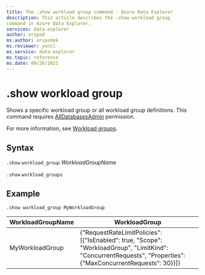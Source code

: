 ```yaml
---
title: The .show workload group command - Azure Data Explorer
description: This article describes the .show workload group
command in Azure Data Explorer.
services: data-explorer
author: orspod
ms.author: orspodek
ms.reviewer: yonil
ms.service: data-explorer
ms.topic: reference
ms.date: 09/26/2021
---
```

# .show workload group

Shows a specific workload group or all workload group definitions. This command requires [AllDatabasesAdmin](access-control/role-based-authorization.md) permission.

For more information, see [Workload groups](workload-groups.md).

## Syntax

`.show` `workload_group` *WorkloadGroupName*

`.show` `workload_groups`

## Example

```kusto
.show workload_group MyWorkloadGroup
```

| WorkloadGroupName  | WorkloadGroup                                                                                                                                                 |
|--------------------|---------------------------------------------------------------------------------------------------------------------------------------------------------------|
| MyWorkloadGroup    | {"RequestRateLimitPolicies": [{"IsEnabled": true, "Scope": "WorkloadGroup", "LimitKind": "ConcurrentRequests", "Properties": {"MaxConcurrentRequests": 30}}]} |
